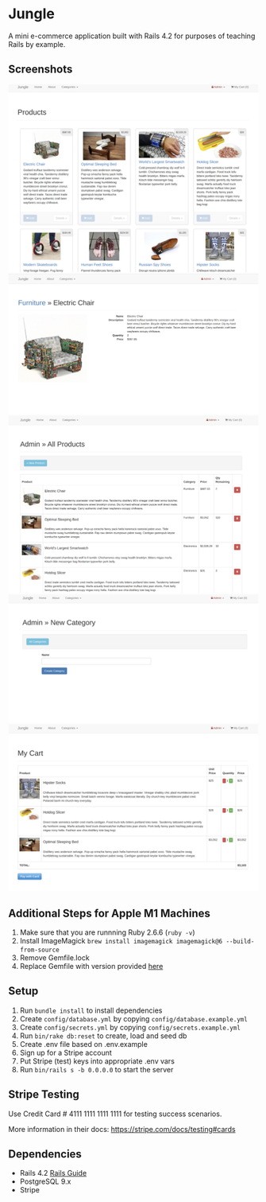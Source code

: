 # Jungle

A mini e-commerce application built with Rails 4.2 for purposes of teaching Rails by example.

## Screenshots

!["Home page displays product listings"](https://github.com/MichelleLindseyV/jungle/blob/master/screenshots/Hompage_displays_products.png?raw=true)
!["Individual product page shows more details"](https://github.com/MichelleLindseyV/jungle/blob/master/screenshots/product_page.png?raw=true)
!["Admin home page displays listed products, link to add new"](https://github.com/MichelleLindseyV/jungle/blob/master/screenshots/admin_list_products.png?raw=true)
!["Admin, add new category"](https://github.com/MichelleLindseyV/jungle/blob/master/screenshots/admin_add_category.png?raw=true)
!["View cart and checkout"](https://github.com/MichelleLindseyV/jungle/blob/master/screenshots/cart_checkout.png?raw=true)

## Additional Steps for Apple M1 Machines

1. Make sure that you are runnning Ruby 2.6.6 (`ruby -v`)
1. Install ImageMagick `brew install imagemagick imagemagick@6 --build-from-source`
2. Remove Gemfile.lock
3. Replace Gemfile with version provided [here](https://gist.githubusercontent.com/FrancisBourgouin/831795ae12c4704687a0c2496d91a727/raw/ce8e2104f725f43e56650d404169c7b11c33a5c5/Gemfile)

## Setup

1. Run `bundle install` to install dependencies
2. Create `config/database.yml` by copying `config/database.example.yml`
3. Create `config/secrets.yml` by copying `config/secrets.example.yml`
4. Run `bin/rake db:reset` to create, load and seed db
5. Create .env file based on .env.example
6. Sign up for a Stripe account
7. Put Stripe (test) keys into appropriate .env vars
8. Run `bin/rails s -b 0.0.0.0` to start the server

## Stripe Testing

Use Credit Card # 4111 1111 1111 1111 for testing success scenarios.

More information in their docs: <https://stripe.com/docs/testing#cards>

## Dependencies

* Rails 4.2 [Rails Guide](http://guides.rubyonrails.org/v4.2/)
* PostgreSQL 9.x
* Stripe
